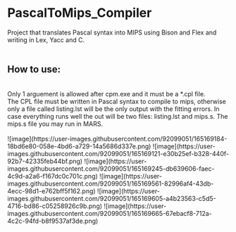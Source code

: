# PascalToMips_Compiler
Project that translates Pascal syntax into MIPS using Bison and Flex and writing in Lex, Yacc and C.
<br/>
<br/>
## How to use:
<br/>
Only 1 arguement is allowed after cpm.exe and it must be a *.cpl file.<br/>
The CPL file must be written in Pascal syntax to compile to mips, otherwise only a file called listing.lst will be the only output with the fitting errors.
In case everything runs well the out will be two files: listing.lst and mips.s.
The mips.s file you may run in MARS.
<br/>
<br/>
![image](https://user-images.githubusercontent.com/92099051/165169184-18bd6e80-058e-4bd6-a729-14a5686d337e.png)
![image](https://user-images.githubusercontent.com/92099051/165169121-e30b25ef-b328-440f-92b7-42335feb44bf.png)
![image](https://user-images.githubusercontent.com/92099051/165169245-db639606-faec-4c9d-a2a6-f167dc0c701c.png)
![image](https://user-images.githubusercontent.com/92099051/165169561-82996af4-43db-4ecc-98d1-e762bff5f162.png)
![image](https://user-images.githubusercontent.com/92099051/165169605-a4b23563-c5d5-4716-bd86-c05258926c9b.png)
![image](https://user-images.githubusercontent.com/92099051/165169665-67ebacf8-712a-4c2c-94fd-b8f9537af3de.png)
